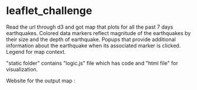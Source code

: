 # leaflet_challenge

Read the url through d3 and got map that plots for all the past 7 days earthquakes. Colored data markers reflect magnitude of the earthquakes by their size and the depth of earthquake. Popups that provide additional information about the earthquake when its associated marker is clicked. Legend for map context. 

"static folder" contains "logic.js" file which has code and "html file" for visualization.

Website for the output map :
